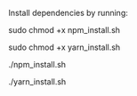 Install dependencies by running:

sudo chmod +x npm_install.sh

sudo chmod +x yarn_install.sh

./npm_install.sh

./yarn_install.sh


